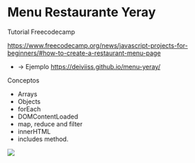 # Menu Restaurante Yeray

Tutorial Freecodecamp

https://www.freecodecamp.org/news/javascript-projects-for-beginners/#how-to-create-a-restaurant-menu-page

- -> Ejemplo https://deiviiss.github.io/menu-yeray/

Conceptos

- Arrays
- Objects
- forEach
- DOMContentLoaded
- map, reduce and filter
- innerHTML
- includes method.

![](https://repository-images.githubusercontent.com/358987441/f1c68a80-9f9b-11eb-99e1-ccd6a12ac98b)
